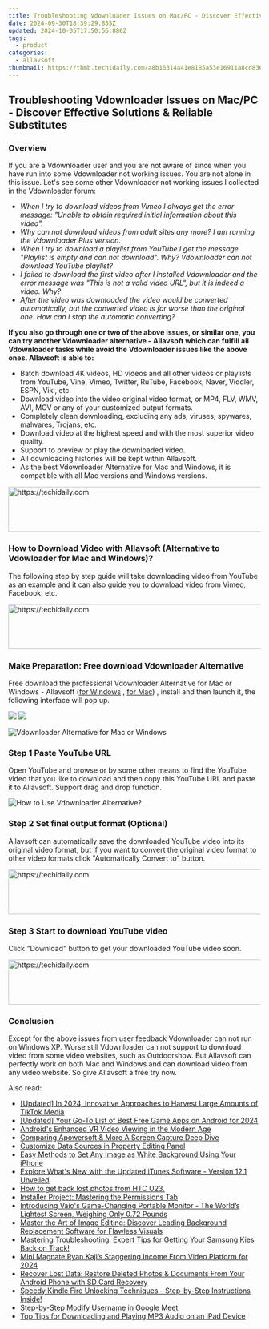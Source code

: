 ```yaml
---
title: Troubleshooting Vdownloader Issues on Mac/PC - Discover Effective Solutions & Reliable Substitutes
date: 2024-09-30T18:39:29.855Z
updated: 2024-10-05T17:50:56.886Z
tags:
  - product
categories:
  - allavsoft
thumbnail: https://thmb.techidaily.com/a8b16314a41e8185a53e16911a8cd83652896b6771ffcd18a8d5ccdaa894f672.jpg
---
```


## Troubleshooting Vdownloader Issues on Mac/PC - Discover Effective Solutions & Reliable Substitutes

### Overview

If you are a Vdownloader user and you are not aware of since when you have run into some Vdownloader not working issues. You are not alone in this issue. Let's see some other Vdownloader not working issues I collected in the Vdownloader forum:

* _When I try to download videos from Vimeo I always get the error message: "Unable to obtain required initial information about this video"._
* _Why can not download videos from adult sites any more? I am running the Vdownloader Plus version._
* _When I try to download a playlist from YouTube I get the message "Playlist is empty and can not download". Why? Vdownloader can not download YouTube playlist?_
* _I failed to download the first video after I installed Vdownloader and the error message was "This is not a valid video URL", but it is indeed a video. Why?_
* _After the video was downloaded the video would be converted automatically, but the converted video is far worse than the original one. How can I stop the automatic converting?_

**If you also go through one or two of the above issues, or similar one, you can try another Vdownloader alternative - Allavsoft which can fulfill all Vdownloader tasks while avoid the Vdownloader issues like the above ones. Allavsoft is able to:**

* Batch download 4K videos, HD videos and all other videos or playlists from YouTube, Vine, Vimeo, Twitter, RuTube, Facebook, Naver, Viddler, ESPN, Viki, etc.
* Download video into the video original video format, or MP4, FLV, WMV, AVI, MOV or any of your customized output formats.
* Completely clean downloading, excluding any ads, viruses, spywares, malwares, Trojans, etc.
* Download video at the highest speed and with the most superior video quality.
* Support to preview or play the downloaded video.
* All downloading histories will be kept within Allavsoft.
* As the best Vdownloader Alternative for Mac and Windows, it is compatible with all Mac versions and Windows versions.

<!-- affiliate ads begin -->
<a href="https://aligracehair.sjv.io/c/5597632/1925473/19272" target="_top" id="1925473">
  <img src="//a.impactradius-go.com/display-ad/19272-1925473" border="0" alt="https://techidaily.com" width="728" height="90"/>
</a>
<img height="0" width="0" src="https://aligracehair.sjv.io/i/5597632/1925473/19272" style="position:absolute;visibility:hidden;" border="0" />
<!-- affiliate ads end -->

### How to Download Video with Allavsoft (Alternative to Vdowloader for Mac and Windows)?

The following step by step guide will take downloading video from YouTube as an example and it can also guide you to download video from Vimeo, Facebook, etc.

<!-- affiliate ads begin -->
<a href="https://ephamedtechinc.pxf.io/c/5597632/2137208/26400" target="_top" id="2137208">
  <img src="//a.impactradius-go.com/display-ad/26400-2137208" border="0" alt="https://techidaily.com" width="728" height="90"/>
</a>
<img height="0" width="0" src="https://ephamedtechinc.pxf.io/i/5597632/2137208/26400" style="position:absolute;visibility:hidden;" border="0" />
<!-- affiliate ads end -->

### Make Preparation: Free download Vdownloader Alternative

Free download the professional Vdownloader Alternative for Mac or Windows - Allavsoft ([for Windows](https://tools.techidaily.com/allavsoft/products/) , [for Mac](https://tools.techidaily.com/allavsoft/products/)) , install and then launch it, the following interface will pop up.

[![](https://www.allavsoft.com/how-to/../images/how-to/free-download-win.jpg)](https://tools.techidaily.com/allavsoft/products/) [![](https://www.allavsoft.com/how-to/../images/how-to/free-download-mac.jpg)](https://tools.techidaily.com/allavsoft/products/)

![Vdownloader Alternative for Mac or Windows](https://www.allavsoft.com/how-to/../images/allavsoft/screen-shot-600.jpg)

### Step 1 Paste YouTube URL

Open YouTube and browse or by some other means to find the YouTube video that you like to download and then copy this YouTube URL and paste it to Allavsoft. Support drag and drop function.

![How to Use Vdownloader Alternative?](https://www.allavsoft.com/how-to/../images/how-to/download-rtmp-video/download-rtmp-video.jpg)

### Step 2 Set final output format (Optional)

Allavsoft can automatically save the downloaded YouTube video into its original video format, but if you want to convert the original video format to other video formats click "Automatically Convert to" button.

<!-- affiliate ads begin -->
<a href="https://bluettieu.pxf.io/c/5597632/2141676/17091" target="_top" id="2141676">
  <img src="//a.impactradius-go.com/display-ad/17091-2141676" border="0" alt="https://techidaily.com" width="728" height="90"/>
</a>
<img height="0" width="0" src="https://bluettieu.pxf.io/i/5597632/2141676/17091" style="position:absolute;visibility:hidden;" border="0" />
<!-- affiliate ads end -->

### Step 3 Start to download YouTube video

Click "Download" button to get your downloaded YouTube video soon.

<!-- affiliate ads begin -->
<a href="https://appsumo.8odi.net/c/5597632/2037358/7443" target="_top" id="2037358">
  <img src="//a.impactradius-go.com/display-ad/7443-2037358" border="0" alt="https://techidaily.com" width="728" height="90"/>
</a>
<img height="0" width="0" src="https://appsumo.8odi.net/i/5597632/2037358/7443" style="position:absolute;visibility:hidden;" border="0" />
<!-- affiliate ads end -->

### Conclusion

Except for the above issues from user feedback Vdownloader can not run on Windows XP. Worse still Vdownloader can not support to download video from some video websites, such as Outdoorshow. But Allavsoft can perfectly work on both Mac and Windows and can download video from any video website. So give Allavsoft a free try now.

<ins class="adsbygoogle"
     style="display:block"
     data-ad-format="autorelaxed"
     data-ad-client="ca-pub-7571918770474297"
     data-ad-slot="1223367746"></ins>

<ins class="adsbygoogle"
     style="display:block"
     data-ad-client="ca-pub-7571918770474297"
     data-ad-slot="8358498916"
     data-ad-format="auto"
     data-full-width-responsive="true"></ins>

<span class="atpl-alsoreadstyle">Also read:</span>
<div><ul>
<li><a href="https://fox-friendly.techidaily.com/updated-in-2024-innovative-approaches-to-harvest-large-amounts-of-tiktok-media/"><u>[Updated] In 2024, Innovative Approaches to Harvest Large Amounts of TikTok Media</u></a></li>
<li><a href="https://desktop-recording.techidaily.com/updated-your-go-to-list-of-best-free-game-apps-on-android-for-2024/"><u>[Updated] Your Go-To List of Best Free Game Apps on Android for 2024</u></a></li>
<li><a href="https://extra-information.techidaily.com/androids-enhanced-vr-video-viewing-in-the-modern-age/"><u>Android's Enhanced VR Video Viewing in the Modern Age</u></a></li>
<li><a href="https://screen-activity-recording.techidaily.com/comparing-apowersoft-and-more-a-screen-capture-deep-dive/"><u>Comparing Apowersoft & More A Screen Capture Deep Dive</u></a></li>
<li><a href="https://fox-zaraz.techidaily.com/customize-data-sources-in-property-editing-panel/"><u>Customize Data Sources in Property Editing Panel</u></a></li>
<li><a href="https://fox-zaraz.techidaily.com/easy-methods-to-set-any-image-as-white-background-using-your-iphone/"><u>Easy Methods to Set Any Image as White Background Using Your iPhone</u></a></li>
<li><a href="https://fox-zaraz.techidaily.com/explore-whats-new-with-the-updated-itunes-software-version-121-unveiled/"><u>Explore What's New with the Updated iTunes Software - Version 12.1 Unveiled</u></a></li>
<li><a href="https://blog-min.techidaily.com/how-to-get-back-lost-photos-from-htc-u23-by-fonelab-android-recover-photos/"><u>How to get back lost photos from HTC U23.</u></a></li>
<li><a href="https://fox-zaraz.techidaily.com/installer-project-mastering-the-permissions-tab/"><u>Installer Project: Mastering the Permissions Tab</u></a></li>
<li><a href="https://hardware-help.techidaily.com/introducing-vaios-game-changing-portable-monitor-the-worlds-lightest-screen-weighing-only-072-pounds/"><u>Introducing Vaio's Game-Changing Portable Monitor - The World’s Lightest Screen, Weighing Only 0.72 Pounds</u></a></li>
<li><a href="https://fox-zaraz.techidaily.com/master-the-art-of-image-editing-discover-leading-background-replacement-software-for-flawless-visuals/"><u>Master the Art of Image Editing: Discover Leading Background Replacement Software for Flawless Visuals</u></a></li>
<li><a href="https://fox-zaraz.techidaily.com/mastering-troubleshooting-expert-tips-for-getting-your-samsung-kies-back-on-track/"><u>Mastering Troubleshooting: Expert Tips for Getting Your Samsung Kies Back on Track!</u></a></li>
<li><a href="https://youtube-stream.techidaily.com/mini-magnate-ryan-kajis-staggering-income-from-video-platform-for-2024/"><u>Mini Magnate Ryan Kaji’s Staggering Income From Video Platform for 2024</u></a></li>
<li><a href="https://fox-zaraz.techidaily.com/recover-lost-data-restore-deleted-photos-and-documents-from-your-android-phone-with-sd-card-recovery/"><u>Recover Lost Data: Restore Deleted Photos & Documents From Your Android Phone with SD Card Recovery</u></a></li>
<li><a href="https://os-tips.techidaily.com/speedy-kindle-fire-unlocking-techniques-step-by-step-instructions-inside/"><u>Speedy Kindle Fire Unlocking Techniques - Step-by-Step Instructions Inside!</u></a></li>
<li><a href="https://screen-video-capture.techidaily.com/step-by-step-modify-username-in-google-meet/"><u>Step-by-Step Modify Username in Google Meet</u></a></li>
<li><a href="https://fox-zaraz.techidaily.com/top-tips-for-downloading-and-playing-mp3-audio-on-an-ipad-device/"><u>Top Tips for Downloading and Playing MP3 Audio on an iPad Device</u></a></li>
</ul></div>

